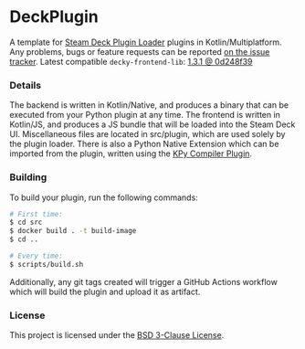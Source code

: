 # DeckPlugin

A template for [Steam Deck Plugin Loader](https://github.com/SteamDeckHomebrew/decky-loader) plugins in Kotlin/Multiplatform.
Any problems, bugs or feature requests can be reported [on the issue tracker](https://youtrack.martmists.com/issues/DK).
Latest compatible `decky-frontend-lib`: [1.3.1 @ 0d248f39](https://github.com/SteamDeckHomebrew/decky-frontend-lib/commit/0d248f3987ee498c0cb55a4db1f099edf8288de3)

### Details

The backend is written in Kotlin/Native, and produces a binary that can be executed from your Python plugin at any time.
The frontend is written in Kotlin/JS, and produces a JS bundle that will be loaded into the Steam Deck UI.
Miscellaneous files are located in src/plugin, which are used solely by the plugin loader.
There is also a Python Native Extension which can be imported from the plugin, written using the [KPy Compiler Plugin](https://github.com/martmists-gh/kpy-plugin).

### Building

To build your plugin, run the following commands:

```bash
# First time:
$ cd src
$ docker build . -t build-image
$ cd ..

# Every time:
$ scripts/build.sh 
```

Additionally, any git tags created will trigger a GitHub Actions workflow which will build the plugin and upload it as artifact.

### License

This project is licensed under the [BSD 3-Clause License](LICENSE).
